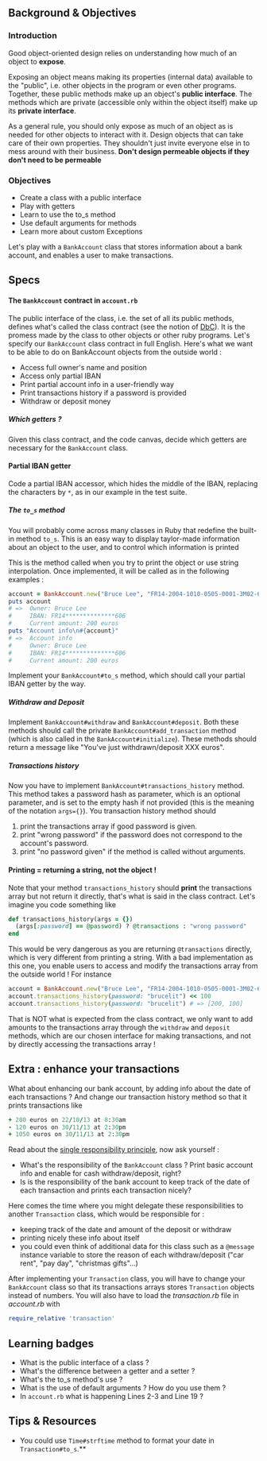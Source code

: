 ## Background & Objectives

### Introduction

Good object-oriented design relies on understanding how much of an object to **expose**.

Exposing an object means making its properties (internal data) available to the "public", i.e. other objects in the program or even other programs. Together, these public methods make up an object's **public interface**. The methods which are private (accessible only within the object itself) make up its **private interface**.

As a general rule, you should only expose as much of an object as is needed for other objects to interact with it. Design objects that can take care of their own properties. They shouldn't just invite everyone else in to mess around with their business. **Don't design permeable objects if they don't need to be permeable**

### Objectives

- Create a class with a public interface
- Play with getters
- Learn to use the to_s method
- Use default arguments for methods
- Learn more about custom Exceptions

Let's play with a `BankAccount` class that stores information about a bank account, and enables a user to make transactions.

## Specs

#### The `BankAccount` contract in `account.rb`
The public interface of the class, i.e. the set of all its public methods, defines what's called the class contract (see the notion of [DbC](http://en.wikipedia.org/wiki/Design_by_contract)). It is the promess made by the class to other objects or other ruby programs. Let's specify our `BankAccount` class contract in full English. Here's what we want to be able to do on BankAccount objects from the outside world :

* Access full owner's name and position
* Access only partial IBAN
* Print partial account info in a user-friendly way
* Print transactions history if a password is provided
* Withdraw or deposit money

##### Which getters ?
Given this class contract, and the code canvas, decide which getters are necessary for the `BankAccount` class.

#### Partial IBAN getter
Code a partial IBAN accessor, which hides the middle of the IBAN, replacing the characters by `*`, as in our example in the test suite.

##### The `to_s` method
You will probably come across many classes in Ruby that redefine the built-in method `to_s`. This is an easy way to display taylor-made information about an object to the user, and to control which information is printed

This is the method called when you try to print the object or use string interpolation. Once implemented, it will be called as in the following examples :

```ruby
account = BankAccount.new("Bruce Lee", "FR14-2004-1010-0505-0001-3M02-606", 200, "brucelit")
puts account
# =>  Owner: Bruce Lee
#     IBAN: FR14**************606
#     Current amount: 200 euros
puts "Account info\n#{account}"
# =>  Account info
#     Owner: Bruce Lee
#     IBAN: FR14**************606
#     Current amount: 200 euros
```

Implement your `BankAccount#to_s` method, which should call your partial IBAN getter by the way.

##### Withdraw and Deposit
Implement `BankAccount#withdraw` and `BankAccount#deposit`. Both these methods should call the private `BankAccount#add_transaction` method (which is also called in the `BankAccount#initialize`). These methods should return a message like "You've just withdrawn/deposit XXX euros".

##### Transactions history
Now you have to implement  `BankAccount#transactions_history` method. This method takes a password hash as parameter, which is an optional parameter, and is set to the empty hash if not provided (this is the meaning of the notation `args={}`). You transaction history method should

1. print the transactions array if good password is given.
2. print "wrong password" if the password does not correspond to the account's password.
3. print "no password given" if the method is called without arguments.

#### Printing = returning a string, not the object !
Note that your method `transactions_history` should **print** the transactions array but not return it directly, that's what is said in the class contract. Let's imagine you code something like

```ruby
def transactions_history(args = {})
  (args[:password] == @password) ? @transactions : "wrong password"
end
```

This would be very dangerous as you are returning `@transactions` directly, which is very different from printing a string. With a bad implementation as this one, you enable users to access and modify the transactions array from the outside world ! For instance

```ruby
account = BankAccount.new("Bruce Lee", "FR14-2004-1010-0505-0001-3M02-606", 200, "brucelit")
account.transactions_history(password: "brucelit") << 100
account.transactions_history(password: "brucelit") # => [200, 100]
```

That is NOT what is expected from the class contract, we only want to add amounts to the transactions array through the `withdraw` and `deposit` methods, which are our chosen interface for making transactions, and not by directly accessing the transactions array !

## Extra : enhance your transactions
What about enhancing our bank account, by adding info about the date of each transactions ? And change our transaction history method so that it prints transactions like

```ruby
+ 200 euros on 22/10/13 at 8:30am
- 120 euros on 30/11/13 at 2:30pm
+ 1050 euros on 30/11/13 at 2:30pm
```

Read about the [single responsibility principle](http://en.wikipedia.org/wiki/Single_responsibility_principle), now ask yourself :
- What's the responsibility of the `BankAccount` class ? Print basic account info and enable for cash withdraw/deposit, right?
- Is is the responsibility of the bank account to keep track of the date of each transaction and prints each transaction nicely?

Here comes the time where you might delegate these responsibilities to another `Transaction` class, which would be responsible for :
- keeping track of the date and amount of the deposit or withdraw
- printing nicely these info about itself
- you could even think of additional data for this class such as a `@message` instance variable to store the reason of each withdraw/deposit  ("car rent", "pay day", "christmas gifts"...)

After implementing your `Transaction` class, you will have to change your `BankAccount` class so that its transactions arrays stores `Transaction` objects instead of numbers. You will also have to load the *transaction.rb* file in *account.rb* with

```ruby
require_relative 'transaction'
```

## Learning badges

- What is the public interface of a class ?
- What's the difference between a getter and a setter ?
- What's the to_s method's use ?
- What is the use of default arguments ? How do you use them ?
- In `account.rb` what is happening Lines 2-3 and Line 19 ?

## Tips & Resources

- You could use `Time#strftime` method to format your date in `Transaction#to_s`.**
